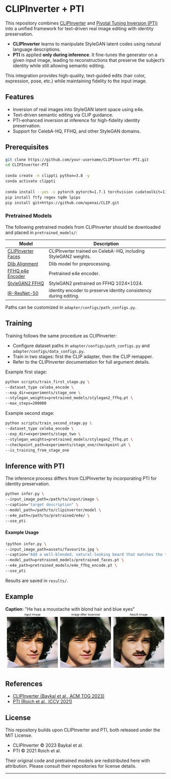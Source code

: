 # CLIPInverter + PTI

This repository combines [CLIPInverter](https://github.com/williamyang1991/CLIPInverter) and [Pivotal Tuning Inversion (PTI)](https://github.com/danielroich/PTI) into a unified framework for text-driven real image editing with identity preservation.

* **CLIPInverter** learns to manipulate StyleGAN latent codes using natural language descriptions.
* **PTI** is applied **only during inference**. It fine-tunes the generator on a given input image, leading to reconstructions that preserve the subject’s identity while still allowing semantic editing.

This integration provides high-quality, text-guided edits (hair color, expression, pose, etc.) while maintaining fidelity to the input image.

## Features

* Inversion of real images into StyleGAN latent space using e4e.
* Text-driven semantic editing via CLIP guidance.
* PTI-enhanced inversion at inference for high-fidelity identity preservation.
* Support for CelebA-HQ, FFHQ, and other StyleGAN domains.

## Prerequisites

```bash
git clone https://github.com/your-username/CLIPInverter-PTI.git
cd CLIPInverter-PTI

conda create -n clippti python=3.8 -y
conda activate clippti

conda install --yes -c pytorch pytorch=1.7.1 torchvision cudatoolkit=11.0
pip install ftfy regex tqdm lpips
pip install git+https://github.com/openai/CLIP.git
```

### Pretrained Models

The following pretrained models from CLIPInverter should be downloaded and placed in `pretrained_models/`:

| Model                                                                                                     | Description                                                       |
| --------------------------------------------------------------------------------------------------------- | ------------------------------------------------------------------|
| [CLIPInverter Faces](https://drive.google.com/file/d/18goTnPtVrz1Tuen3JuDIEwj5z3GvgVqJ/view?usp=sharing)  | CLIPInverter trained on CelebA-HQ, including StyleGAN2 weights.   |
| [Dlib Alignment](https://drive.google.com/file/d/1uoOsJcT0bC-_zNDbhcj6iaxLJBN-LFao/view?usp=sharing)      | Dlib model for preprocessing.                                     |
| [FFHQ e4e Encoder](https://drive.google.com/file/d/1kxYtrg4YQCudxL5f9xmCzOdJRITH5UXB/view?usp=share_link) | Pretrained e4e encoder.                                           |
| [StyleGAN2 FFHQ](https://drive.google.com/file/d/1EM87UquaoQmk17Q8d5kYIAHqu0dkYqdT/view)                  | StyleGAN2 pretrained on FFHQ 1024×1024.                           |
| [IR-ResNet-50](https://drive.google.com/file/d/1LOhiFzHe0FGXr14u6W8N_y4FFQDk0en1/view?usp=drive_link)     | identity encoder to preserve identity consistency during editing. |                       

Paths can be customized in `adapter/configs/path_configs.py`.


## Training

Training follows the same procedure as CLIPInverter:

* Configure dataset paths in `adapter/configs/path_configs.py` and `adapter/configs/data_configs.py`.
* Train in two stages: first the CLIP adapter, then the CLIP remapper.
* Refer to the CLIPInverter documentation for full argument details.

Example first stage:

```bash
python scripts/train_first_stage.py \
--dataset_type celeba_encode \
--exp_dir=experiments/stage_one \
--stylegan_weights=pretrained_models/stylegan2_ffhq.pt \
--max_steps=200000
```

Example second stage:

```bash
python scripts/train_second_stage.py \
--dataset_type celeba_encode \
--exp_dir=experiments/stage_two \
--stylegan_weights=pretrained_models/stylegan2_ffhq.pt \
--checkpoint_path=experiments/stage_one/checkpoint.pt \
--is_training_from_stage_one
```

## Inference with PTI

The inference process differs from CLIPInverter by incorporating PTI for identity preservation.

```bash
python infer.py \
--input_image_path=/path/to/input/image \
--caption="target description" \
--model_path=/path/to/clipinverter/model \
--e4e_path=/path/to/pretrained/e4e/ \
--use_pti
```

#### Example Usage

```bash
!python infer.py \
--input_image_path=assets/favourite.jpg \
--caption="Add a well-blended, natural-looking beard that matches the face’s hair texture and lighting, while preserving all other facial details such as the smile, expression, and skin tone." \
--model_path=pretrained_models/pretrained_faces.pt \
--e4e_path=pretrained_models/e4e_ffhq_encode.pt \
--use_pti
```

Results are saved in `results/`.



## Example


**Caption**: "He has a moustache with blond hair and blue eyes"
![](assets/example.png)


## References

* [CLIPInverter (Baykal et al., ACM TOG 2023)](https://github.com/johnberg1/CLIPInverter)
* [PTI (Roich et al., ICCV 2021)](https://github.com/danielroich/PTI)
  

## License

This repository builds upon CLIPInverter and PTI, both released under the MIT License.

* CLIPInverter © 2023 Baykal et al.
* PTI © 2021 Roich et al.

Their original code and pretrained models are redistributed here with attribution. Please consult their repositories for license details.

---
